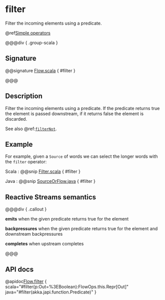 # filter

Filter the incoming elements using a predicate.

@ref[Simple operators](../index.md#simple-operators)

@@@div { .group-scala }

## Signature

@@signature [Flow.scala](/akka-stream/src/main/scala/akka/stream/scaladsl/Flow.scala) { #filter }

@@@

## Description

Filter the incoming elements using a predicate. If the predicate returns true the element is passed downstream, if
it returns false the element is discarded.

See also @ref:[`filterNot`](filterNot.md).

## Example

For example, given a `Source` of words we can select the longer words with the `filter` operator: 

Scala
:  @@snip [Filter.scala](/akka-docs/src/test/scala/docs/stream/operators/sourceorflow/Filter.scala) { #filter }

Java
:  @@snip [SourceOrFlow.java](/akka-docs/src/test/java/jdocs/stream/operators/SourceOrFlow.java) { #filter }

## Reactive Streams semantics

@@@div { .callout }

**emits** when the given predicate returns true for the element

**backpressures** when the given predicate returns true for the element and downstream backpressures

**completes** when upstream completes

@@@

## API docs

@apidoc[Flow.filter](Flow) { scala="#filter(p:Out=%3EBoolean):FlowOps.this.Repr[Out]" java="#filter(akka.japi.function.Predicate)" }
